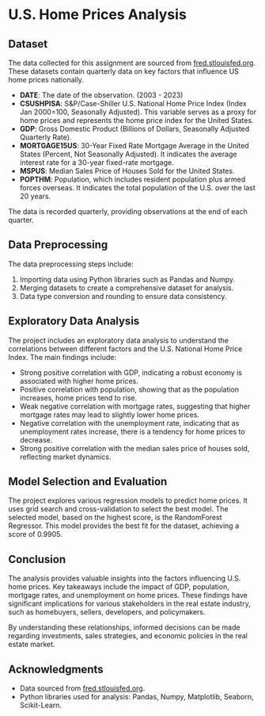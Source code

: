 # U.S. Home Prices Analysis

## Dataset

The data collected for this assignment are sourced from [fred.stlouisfed.org](https://fred.stlouisfed.org/). These datasets contain quarterly data on key factors that influence US home prices nationally.

- **DATE**: The date of the observation. (2003 - 2023)
- **CSUSHPISA**: S&P/Case-Shiller U.S. National Home Price Index (Index Jan 2000=100, Seasonally Adjusted). This variable serves as a proxy for home prices and represents the home price index for the United States.
- **GDP**: Gross Domestic Product (Billions of Dollars, Seasonally Adjusted Quarterly Rate).
- **MORTGAGE15US**: 30-Year Fixed Rate Mortgage Average in the United States (Percent, Not Seasonally Adjusted). It indicates the average interest rate for a 30-year fixed-rate mortgage.
- **MSPUS**: Median Sales Price of Houses Sold for the United States.
- **POPTHM**: Population, which includes resident population plus armed forces overseas. It indicates the total population of the U.S. over the last 20 years.

The data is recorded quarterly, providing observations at the end of each quarter.

## Data Preprocessing

The data preprocessing steps include:

1. Importing data using Python libraries such as Pandas and Numpy.
2. Merging datasets to create a comprehensive dataset for analysis.
3. Data type conversion and rounding to ensure data consistency.

## Exploratory Data Analysis

The project includes an exploratory data analysis to understand the correlations between different factors and the U.S. National Home Price Index. The main findings include:

- Strong positive correlation with GDP, indicating a robust economy is associated with higher home prices.
- Positive correlation with population, showing that as the population increases, home prices tend to rise.
- Weak negative correlation with mortgage rates, suggesting that higher mortgage rates may lead to slightly lower home prices.
- Negative correlation with the unemployment rate, indicating that as unemployment rates increase, there is a tendency for home prices to decrease.
- Strong positive correlation with the median sales price of houses sold, reflecting market dynamics.

## Model Selection and Evaluation

The project explores various regression models to predict home prices. It uses grid search and cross-validation to select the best model. The selected model, based on the highest score, is the RandomForest Regressor. This model provides the best fit for the dataset, achieving a score of 0.9905.

## Conclusion

The analysis provides valuable insights into the factors influencing U.S. home prices. Key takeaways include the impact of GDP, population, mortgage rates, and unemployment on home prices. These findings have significant implications for various stakeholders in the real estate industry, such as homebuyers, sellers, developers, and policymakers.

By understanding these relationships, informed decisions can be made regarding investments, sales strategies, and economic policies in the real estate market.

## Acknowledgments

- Data sourced from [fred.stlouisfed.org](https://fred.stlouisfed.org/).
- Python libraries used for analysis: Pandas, Numpy, Matplotlib, Seaborn, Scikit-Learn.


